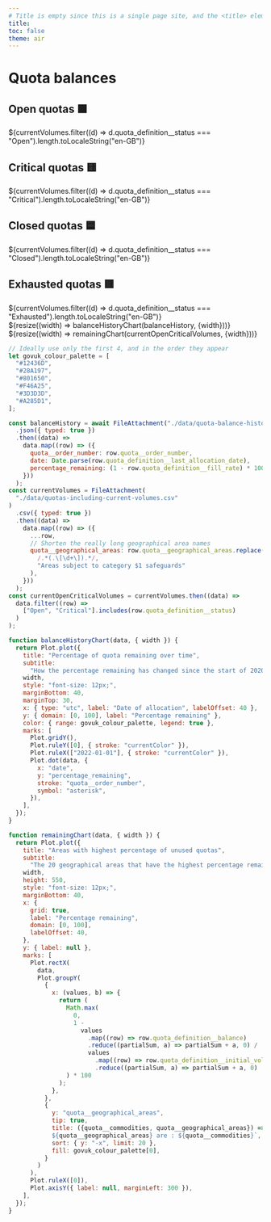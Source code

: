 ```yaml
---
# Title is empty since this is a single page site, and the <title> element will contain the site name
title:
toc: false
theme: air
---
```


<div class="govuk-width-container">
  <h1 class="govuk-heading-l govuk-!-margin-top-7">Quota balances</h1>

  <div class="grid grid-cols-4">
    <div class="card">
      <h2>Open quotas 🟩</h2>
      <span class="big">${currentVolumes.filter((d) => d.quota_definition__status === "Open").length.toLocaleString("en-GB")}</span>
    </div>
    <div class="card">
      <h2>Critical quotas 🟨</h2>
      <span class="big">${currentVolumes.filter((d) => d.quota_definition__status === "Critical").length.toLocaleString("en-GB")}</span>
    </div>
    <div class="card">
      <h2>Closed quotas 🟦</h2>
      <span class="big">${currentVolumes.filter((d) => d.quota_definition__status === "Closed").length.toLocaleString("en-GB")}</span>
    </div>
    <div class="card">
      <h2>Exhausted quotas 🟥</h2>
      <span class="big">${currentVolumes.filter((d) => d.quota_definition__status === "Exhausted").length.toLocaleString("en-GB")}</span>
    </div>
  </div>

  <div class="grid grid-cols-1">
    <div class="card">
      ${resize((width) => balanceHistoryChart(balanceHistory, {width}))}
    </div>
  </div>

  <div class="grid grid-cols-1">
    <div class="card">
      ${resize((width) => remainingChart(currentOpenCriticalVolumes, {width}))}
    </div>
  </div>

<!-- Closes .govuk-width-container -->
</div>

```js
// Ideally use only the first 4, and in the order they appear
let govuk_colour_palette = [
  "#12436D",
  "#28A197",
  "#801650",
  "#F46A25",
  "#3D3D3D",
  "#A285D1",
];

const balanceHistory = await FileAttachment("./data/quota-balance-history.json")
  .json({ typed: true })
  .then((data) =>
    data.map((row) => ({
      quota__order_number: row.quota__order_number,
      date: Date.parse(row.quota_definition__last_allocation_date),
      percentage_remaining: (1 - row.quota_definition__fill_rate) * 100,
    }))
  );
const currentVolumes = FileAttachment(
  "./data/quotas-including-current-volumes.csv"
)
  .csv({ typed: true })
  .then((data) =>
    data.map((row) => ({
      ...row,
      // Shorten the really long geographical area names
      quota__geographical_areas: row.quota__geographical_areas.replace(
        /.*(.\[\d+\]).*/,
        "Areas subject to category $1 safeguards"
      ),
    }))
  );
const currentOpenCriticalVolumes = currentVolumes.then((data) =>
  data.filter((row) =>
    ["Open", "Critical"].includes(row.quota_definition__status)
  )
);

function balanceHistoryChart(data, { width }) {
  return Plot.plot({
    title: "Percentage of quota remaining over time",
    subtitle:
      "How the percentage remaining has changed since the start of 2020 for four quotas. Data is available only at inconsistent intervals.",
    width,
    style: "font-size: 12px;",
    marginBottom: 40,
    marginTop: 30,
    x: { type: "utc", label: "Date of allocation", labelOffset: 40 },
    y: { domain: [0, 100], label: "Percentage remaining" },
    color: { range: govuk_colour_palette, legend: true },
    marks: [
      Plot.gridY(),
      Plot.ruleY([0], { stroke: "currentColor" }),
      Plot.ruleX(["2022-01-01"], { stroke: "currentColor" }),
      Plot.dot(data, {
        x: "date",
        y: "percentage_remaining",
        stroke: "quota__order_number",
        symbol: "asterisk",
      }),
    ],
  });
}

function remainingChart(data, { width }) {
  return Plot.plot({
    title: "Areas with highest percentage of unused quotas",
    subtitle:
      "The 20 geographical areas that have the highest percentage remaining balance of open and critical quotas.",
    width,
    height: 550,
    style: "font-size: 12px;",
    marginBottom: 40,
    x: {
      grid: true,
      label: "Percentage remaining",
      domain: [0, 100],
      labelOffset: 40,
    },
    y: { label: null },
    marks: [
      Plot.rectX(
        data,
        Plot.groupY(
          {
            x: (values, b) => {
              return (
                Math.max(
                  0,
                  1 -
                    values
                      .map((row) => row.quota_definition__balance)
                      .reduce((partialSum, a) => partialSum + a, 0) /
                      values
                        .map((row) => row.quota_definition__initial_volume)
                        .reduce((partialSum, a) => partialSum + a, 0)
                ) * 100
              );
            },
          },
          {
            y: "quota__geographical_areas",
            tip: true,
            title: ({quota__commodities, quota__geographical_areas}) => `The commodities listed for 
            ${quota__geographical_areas} are : ${quota__commodities}`,
            sort: { y: "-x", limit: 20 },
            fill: govuk_colour_palette[0],
          }
        )
      ),
      Plot.ruleX([0]),
      Plot.axisY({ label: null, marginLeft: 300 }),
    ],
  });
}
```
